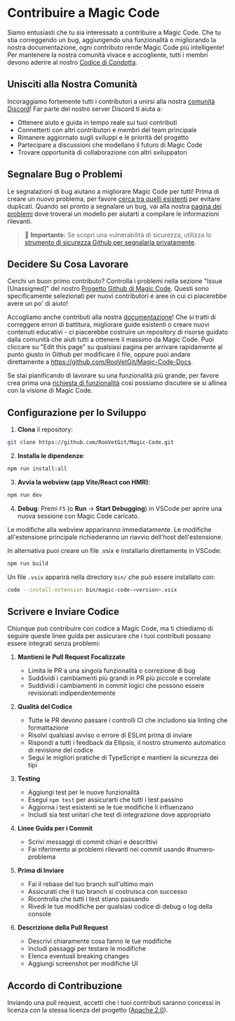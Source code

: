 # Contribuire a Magic Code

Siamo entusiasti che tu sia interessato a contribuire a Magic Code. Che tu stia correggendo un bug, aggiungendo una funzionalità o migliorando la nostra documentazione, ogni contributo rende Magic Code più intelligente! Per mantenere la nostra comunità vivace e accogliente, tutti i membri devono aderire al nostro [Codice di Condotta](CODE_OF_CONDUCT.md).

## Unisciti alla Nostra Comunità

Incoraggiamo fortemente tutti i contributori a unirsi alla nostra [comunità Discord](https://discord.gg/roocode)! Far parte del nostro server Discord ti aiuta a:

- Ottenere aiuto e guida in tempo reale sui tuoi contributi
- Connetterti con altri contributori e membri del team principale
- Rimanere aggiornato sugli sviluppi e le priorità del progetto
- Partecipare a discussioni che modellano il futuro di Magic Code
- Trovare opportunità di collaborazione con altri sviluppatori

## Segnalare Bug o Problemi

Le segnalazioni di bug aiutano a migliorare Magic Code per tutti! Prima di creare un nuovo problema, per favore [cerca tra quelli esistenti](https://github.com/RooVetGit/Magic-Code/issues) per evitare duplicati. Quando sei pronto a segnalare un bug, vai alla nostra [pagina dei problemi](https://github.com/RooVetGit/Magic-Code/issues/new/choose) dove troverai un modello per aiutarti a compilare le informazioni rilevanti.

<blockquote class='warning-note'>
     🔐 <b>Importante:</b> Se scopri una vulnerabilità di sicurezza, utilizza lo <a href="https://github.com/RooVetGit/Magic-Code/security/advisories/new">strumento di sicurezza Github per segnalarla privatamente</a>.
</blockquote>

## Decidere Su Cosa Lavorare

Cerchi un buon primo contributo? Controlla i problemi nella sezione "Issue [Unassigned]" del nostro [Progetto Github di Magic Code](https://github.com/orgs/RooVetGit/projects/1). Questi sono specificamente selezionati per nuovi contributori e aree in cui ci piacerebbe avere un po' di aiuto!

Accogliamo anche contributi alla nostra [documentazione](https://docs.roocode.com/)! Che si tratti di correggere errori di battitura, migliorare guide esistenti o creare nuovi contenuti educativi - ci piacerebbe costruire un repository di risorse guidato dalla comunità che aiuti tutti a ottenere il massimo da Magic Code. Puoi cliccare su "Edit this page" su qualsiasi pagina per arrivare rapidamente al punto giusto in Github per modificare il file, oppure puoi andare direttamente a https://github.com/RooVetGit/Magic-Code-Docs.

Se stai pianificando di lavorare su una funzionalità più grande, per favore crea prima una [richiesta di funzionalità](https://github.com/RooVetGit/Magic-Code/discussions/categories/feature-requests?discussions_q=is%3Aopen+category%3A%22Feature+Requests%22+sort%3Atop) così possiamo discutere se si allinea con la visione di Magic Code.

## Configurazione per lo Sviluppo

1. **Clona** il repository:

```sh
git clone https://github.com/RooVetGit/Magic-Code.git
```

2. **Installa le dipendenze**:

```sh
npm run install:all
```

3. **Avvia la webview (app Vite/React con HMR)**:

```sh
npm run dev
```

4. **Debug**:
   Premi `F5` (o **Run** → **Start Debugging**) in VSCode per aprire una nuova sessione con Magic Code caricato.

Le modifiche alla webview appariranno immediatamente. Le modifiche all'estensione principale richiederanno un riavvio dell'host dell'estensione.

In alternativa puoi creare un file .vsix e installarlo direttamente in VSCode:

```sh
npm run build
```

Un file `.vsix` apparirà nella directory `bin/` che può essere installato con:

```sh
code --install-extension bin/magic-code-<version>.vsix
```

## Scrivere e Inviare Codice

Chiunque può contribuire con codice a Magic Code, ma ti chiediamo di seguire queste linee guida per assicurare che i tuoi contributi possano essere integrati senza problemi:

1. **Mantieni le Pull Request Focalizzate**

    - Limita le PR a una singola funzionalità o correzione di bug
    - Suddividi i cambiamenti più grandi in PR più piccole e correlate
    - Suddividi i cambiamenti in commit logici che possono essere revisionati indipendentemente

2. **Qualità del Codice**

    - Tutte le PR devono passare i controlli CI che includono sia linting che formattazione
    - Risolvi qualsiasi avviso o errore di ESLint prima di inviare
    - Rispondi a tutti i feedback da Ellipsis, il nostro strumento automatico di revisione del codice
    - Segui le migliori pratiche di TypeScript e mantieni la sicurezza dei tipi

3. **Testing**

    - Aggiungi test per le nuove funzionalità
    - Esegui `npm test` per assicurarti che tutti i test passino
    - Aggiorna i test esistenti se le tue modifiche li influenzano
    - Includi sia test unitari che test di integrazione dove appropriato

4. **Linee Guida per i Commit**

    - Scrivi messaggi di commit chiari e descrittivi
    - Fai riferimento ai problemi rilevanti nei commit usando #numero-problema

5. **Prima di Inviare**

    - Fai il rebase del tuo branch sull'ultimo main
    - Assicurati che il tuo branch si costruisca con successo
    - Ricontrolla che tutti i test stiano passando
    - Rivedi le tue modifiche per qualsiasi codice di debug o log della console

6. **Descrizione della Pull Request**
    - Descrivi chiaramente cosa fanno le tue modifiche
    - Includi passaggi per testare le modifiche
    - Elenca eventuali breaking changes
    - Aggiungi screenshot per modifiche UI

## Accordo di Contribuzione

Inviando una pull request, accetti che i tuoi contributi saranno concessi in licenza con la stessa licenza del progetto ([Apache 2.0](../LICENSE)).
